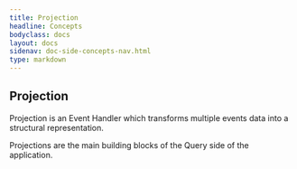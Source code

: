 ```yaml
---
title: Projection
headline: Concepts
bodyclass: docs
layout: docs
sidenav: doc-side-concepts-nav.html
type: markdown
---
```

<h2 class="top">Projection</h2> 

Projection is an Event Handler which transforms multiple events data into a structural representation.

Projections are the main building blocks of the Query side of the application.

